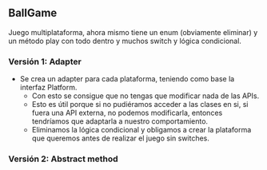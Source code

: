 ## BallGame

Juego multiplataforma, ahora mismo tiene un enum (obviamente eliminar) y un método play con todo dentro y muchos switch y lógica condicional.

### Versión 1: Adapter

- Se crea un adapter para cada plataforma, teniendo como base la interfaz Platform.
    - Con esto se consigue que no tengas que modificar nada de las APIs.
    - Esto es útil porque si no pudiéramos acceder a las clases en si, si fuera una API externa, no podemos modificarla, entonces tendríamos que adaptarla a nuestro comportamiento.
    - Eliminamos la lógica condicional y obligamos a crear la plataforma que queremos antes de realizar el juego sin switches.

### Versión 2: Abstract method